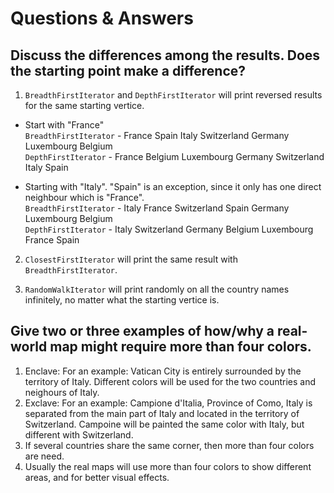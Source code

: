 # Questions & Answers

## Discuss the differences among the results. Does the starting point make a difference?
1. `BreadthFirstIterator` and `DepthFirstIterator` will print reversed results for the same starting vertice.

- Start with "France" <br>
`BreadthFirstIterator` - France
Spain
Italy
Switzerland
Germany
Luxembourg
Belgium <br>
`DepthFirstIterator` - France
Belgium
Luxembourg
Germany
Switzerland
Italy
Spain <br>

- Starting with "Italy". "Spain" is an exception, since it only has one direct neighbour which is "France".  <br>
`BreadthFirstIterator` - Italy
France
Switzerland
Spain
Germany
Luxembourg
Belgium <br>
`DepthFirstIterator` - Italy
Switzerland
Germany
Belgium
Luxembourg
France
Spain

2. `ClosestFirstIterator` will print the same result with `BreadthFirstIterator`.

3. `RandomWalkIterator` will print randomly on all the country names infinitely, no matter what the starting vertice is.

## Give two or three examples of how/why a real-world map might require more than four colors.
1. Enclave: For an example: Vatican City is entirely surrounded by the territory of Italy. Different colors will be used for the two countries and neighours of Italy.
2. Exclave: For an example: Campione d'Italia, Province of Como, Italy is separated from the main part of Italy and located in the territory of Switzerland. Campoine will be painted the same color with Italy, but different with Switzerland.
3. If several countries share the same corner, then more than four colors are need.
4. Usually the real maps will use more than four colors to show different areas, and for better visual effects.